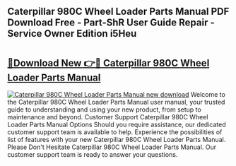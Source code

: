 ## Caterpillar 980C Wheel Loader Parts Manual PDF Download Free - Part-ShR User Guide Repair - Service Owner Edition i5Heu

# <h2><a href="http://bc92164.oget.top/?id=Caterpillar+980C+Wheel+Loader+Parts+Manual">🔗Download New 👉🔴 Caterpillar 980C Wheel Loader Parts Manual</a></h2>

[![Caterpillar 980C Wheel Loader Parts Manual new download](https://i.imgur.com/5g1atiW.png)](http://bc92164.oget.top/?id=Caterpillar+980C+Wheel+Loader+Parts+Manual)
Welcome to the Caterpillar 980C Wheel Loader Parts Manual user manual, your trusted guide to understanding and using your new product, from setup to maintenance and beyond. Customer Support Caterpillar 980C Wheel Loader Parts Manual Options Should you require assistance, our dedicated customer support team is available to help. Experience the possibilities of list of features with your new Caterpillar 980C Wheel Loader Parts Manual. Please Don't Hesitate Caterpillar 980C Wheel Loader Parts Manual. Our customer support team is ready to answer your questions.
